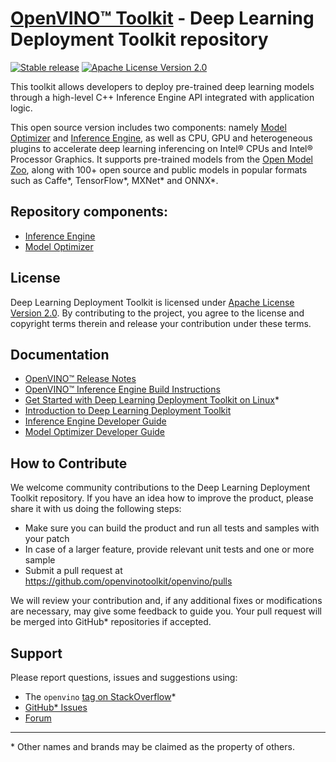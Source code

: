 # [OpenVINO™ Toolkit](https://01.org/openvinotoolkit) - Deep Learning Deployment Toolkit repository
[![Stable release](https://img.shields.io/badge/version-2020.3-green.svg)](https://github.com/openvinotoolkit/openvino/releases/tag/2020.3.0)
[![Apache License Version 2.0](https://img.shields.io/badge/license-Apache_2.0-green.svg)](LICENSE)

This toolkit allows developers to deploy pre-trained deep learning models 
through a high-level C++ Inference Engine API integrated with application logic. 

This open source version includes two components: namely [Model Optimizer] and 
[Inference Engine], as well as CPU, GPU and heterogeneous plugins to accelerate 
deep learning inferencing on Intel® CPUs and Intel® Processor Graphics. 
It supports pre-trained models from the [Open Model Zoo], along with 100+ open 
source and public models in popular formats such as Caffe\*, TensorFlow\*, 
MXNet\* and ONNX\*. 

## Repository components:
* [Inference Engine]
* [Model Optimizer]

## License
Deep Learning Deployment Toolkit is licensed under [Apache License Version 2.0](LICENSE).
By contributing to the project, you agree to the license and copyright terms therein 
and release your contribution under these terms.

## Documentation
* [OpenVINO™ Release Notes](https://software.intel.com/en-us/articles/OpenVINO-RelNotes)
* [OpenVINO™ Inference Engine Build Instructions](build-instruction.md)
* [Get Started with Deep Learning Deployment Toolkit on Linux](get-started-linux.md)\*
* [Introduction to Deep Learning Deployment Toolkit](https://docs.openvinotoolkit.org/latest/_docs_IE_DG_Introduction.html)
* [Inference Engine Developer Guide](https://docs.openvinotoolkit.org/latest/_docs_IE_DG_Deep_Learning_Inference_Engine_DevGuide.html)
* [Model Optimizer Developer Guide](https://docs.openvinotoolkit.org/latest/_docs_MO_DG_Deep_Learning_Model_Optimizer_DevGuide.html)

## How to Contribute
We welcome community contributions to the Deep Learning Deployment Toolkit 
repository. If you have an idea how to improve the product, please share it 
with us doing the following steps:

* Make sure you can build the product and run all tests and samples with your patch
* In case of a larger feature, provide relevant unit tests and one or more sample
* Submit a pull request at https://github.com/openvinotoolkit/openvino/pulls

We will review your contribution and, if any additional fixes or modifications 
are necessary, may give some feedback to guide you. Your pull request will be 
merged into GitHub* repositories if accepted.

## Support
Please report questions, issues and suggestions using:

* The `openvino` [tag on StackOverflow]\*
* [GitHub* Issues](https://github.com/openvinotoolkit/openvino/issues) 
* [Forum](https://software.intel.com/en-us/forums/computer-vision)

---
\* Other names and brands may be claimed as the property of others.

[Open Model Zoo]:https://github.com/opencv/open_model_zoo
[Inference Engine]:https://software.intel.com/en-us/articles/OpenVINO-InferEngine
[Model Optimizer]:https://software.intel.com/en-us/articles/OpenVINO-ModelOptimizer
[tag on StackOverflow]:https://stackoverflow.com/search?q=%23openvino
